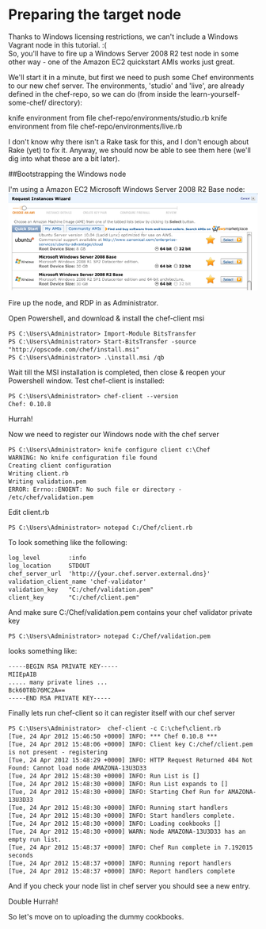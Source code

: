 # Preparing the target node

Thanks to Windows licensing restrictions, we can't include a Windows Vagrant node in this tutorial. :(  
So, you'll have to fire up a Windows Server 2008 R2 test node in some other way - one of the Amazon EC2 quickstart AMIs works just great.

We'll start it in a minute, but first we need to push some Chef environments to our new chef server. The environments, 'studio' and 'live', are already defined in the chef-repo, so we can do (from inside the learn-yourself-some-chef/ directory):

   knife environment from file chef-repo/environments/studio.rb
   knife environment from file chef-repo/environments/live.rb

I don't know why there isn't a Rake task for this, and I don't enough about Rake (yet) to fix it. Anyway, we should now be able to see them here (we'll dig into what these are a bit later).

##Bootstrapping the Windows node

I'm using a Amazon EC2 Microsoft Windows Server 2008 R2 Base node:
<img src="select_ec2_ami.png" />

Fire up the node, and RDP in as Administrator.

Open Powershell, and download & install the chef-client msi

    PS C:\Users\Administrator> Import-Module BitsTransfer
    PS C:\Users\Administrator> Start-BitsTransfer -source "http://opscode.com/chef/install.msi"
    PS C:\Users\Administrator> .\install.msi /qb

Wait till the MSI installation is completed, then close & reopen your Powershell window.  Test chef-client is installed:

    PS C:\Users\Administrator> chef-client --version
    Chef: 0.10.8

Hurrah!

Now we need to register our Windows node with the chef server

    PS C:\Users\Administrator> knife configure client c:\Chef
    WARNING: No knife configuration file found
    Creating client configuration
    Writing client.rb
    Writing validation.pem
    ERROR: Errno::ENOENT: No such file or directory - /etc/chef/validation.pem

Edit client.rb

    PS C:\Users\Administrator> notepad C:/Chef/client.rb

To look something like the following:

    log_level        :info
    log_location     STDOUT
    chef_server_url  'http://{your.chef.server.external.dns}'
    validation_client_name 'chef-validator'
    validation_key   "C:/chef/validation.pem"
    client_key       "C:/chef/client.pem"

And make sure C:/Chef/validation.pem contains your chef validator private key

    PS C:\Users\Administrator> notepad C:/Chef/validation.pem

looks something like:

    -----BEGIN RSA PRIVATE KEY-----
    MIIEpAIB
    ..... many private lines ...
    Bck60T8b76MC2A==
    -----END RSA PRIVATE KEY-----

Finally lets run chef-client so it can register itself with our chef server

    PS C:\Users\Administrator>  chef-client -c C:\chef\client.rb
    [Tue, 24 Apr 2012 15:46:50 +0000] INFO: *** Chef 0.10.8 ***
    [Tue, 24 Apr 2012 15:48:06 +0000] INFO: Client key C:/chef/client.pem is not present - registering
    [Tue, 24 Apr 2012 15:48:29 +0000] INFO: HTTP Request Returned 404 Not Found: Cannot load node AMAZONA-13U3D33
    [Tue, 24 Apr 2012 15:48:30 +0000] INFO: Run List is []
    [Tue, 24 Apr 2012 15:48:30 +0000] INFO: Run List expands to []
    [Tue, 24 Apr 2012 15:48:30 +0000] INFO: Starting Chef Run for AMAZONA-13U3D33
    [Tue, 24 Apr 2012 15:48:30 +0000] INFO: Running start handlers
    [Tue, 24 Apr 2012 15:48:30 +0000] INFO: Start handlers complete.
    [Tue, 24 Apr 2012 15:48:30 +0000] INFO: Loading cookbooks []
    [Tue, 24 Apr 2012 15:48:30 +0000] WARN: Node AMAZONA-13U3D33 has an empty run list.
    [Tue, 24 Apr 2012 15:48:37 +0000] INFO: Chef Run complete in 7.192015 seconds
    [Tue, 24 Apr 2012 15:48:37 +0000] INFO: Running report handlers
    [Tue, 24 Apr 2012 15:48:37 +0000] INFO: Report handlers complete

And if you check your node list in chef server you should see a new entry.

Double Hurrah!

So let's move on to uploading the dummy cookbooks.